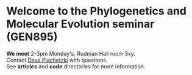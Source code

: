 # Welcome to the Phylogenetics and Molecular Evolution seminar (GEN895)
**We meet** 2-3pm Monday's, Rudman Hall room 3xy.  
Contact [Dave Plachetzki](mailto:David.Plachetzki@unh.edu) with questions.  
See **articles** and **code** directories for more information.
